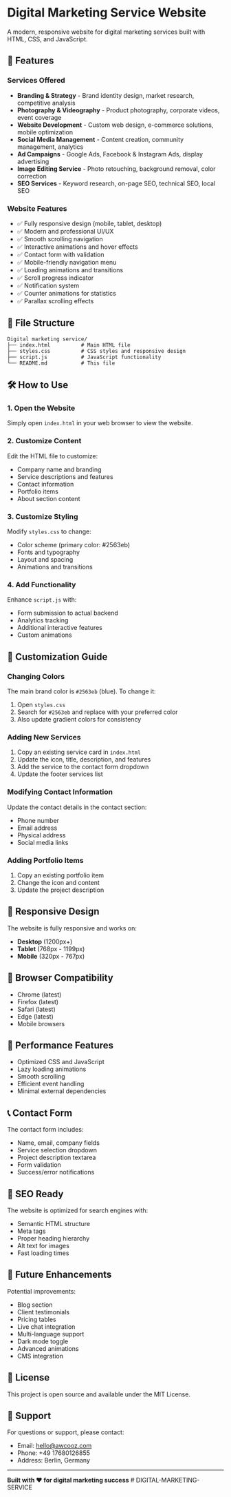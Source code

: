 # Digital Marketing Service Website

A modern, responsive website for digital marketing services built with HTML, CSS, and JavaScript.

## 🚀 Features

### Services Offered
- **Branding & Strategy** - Brand identity design, market research, competitive analysis
- **Photography & Videography** - Product photography, corporate videos, event coverage
- **Website Development** - Custom web design, e-commerce solutions, mobile optimization
- **Social Media Management** - Content creation, community management, analytics
- **Ad Campaigns** - Google Ads, Facebook & Instagram Ads, display advertising
- **Image Editing Service** - Photo retouching, background removal, color correction
- **SEO Services** - Keyword research, on-page SEO, technical SEO, local SEO

### Website Features
- ✅ Fully responsive design (mobile, tablet, desktop)
- ✅ Modern and professional UI/UX
- ✅ Smooth scrolling navigation
- ✅ Interactive animations and hover effects
- ✅ Contact form with validation
- ✅ Mobile-friendly navigation menu
- ✅ Loading animations and transitions
- ✅ Scroll progress indicator
- ✅ Notification system
- ✅ Counter animations for statistics
- ✅ Parallax scrolling effects

## 📁 File Structure

```
Digital marketing service/
├── index.html          # Main HTML file
├── styles.css          # CSS styles and responsive design
├── script.js           # JavaScript functionality
└── README.md           # This file
```

## 🛠️ How to Use

### 1. Open the Website
Simply open `index.html` in your web browser to view the website.

### 2. Customize Content
Edit the HTML file to customize:
- Company name and branding
- Service descriptions and features
- Contact information
- Portfolio items
- About section content

### 3. Customize Styling
Modify `styles.css` to change:
- Color scheme (primary color: #2563eb)
- Fonts and typography
- Layout and spacing
- Animations and transitions

### 4. Add Functionality
Enhance `script.js` with:
- Form submission to actual backend
- Analytics tracking
- Additional interactive features
- Custom animations

## 🎨 Customization Guide

### Changing Colors
The main brand color is `#2563eb` (blue). To change it:
1. Open `styles.css`
2. Search for `#2563eb` and replace with your preferred color
3. Also update gradient colors for consistency

### Adding New Services
1. Copy an existing service card in `index.html`
2. Update the icon, title, description, and features
3. Add the service to the contact form dropdown
4. Update the footer services list

### Modifying Contact Information
Update the contact details in the contact section:
- Phone number
- Email address
- Physical address
- Social media links

### Adding Portfolio Items
1. Copy an existing portfolio item
2. Change the icon and content
3. Update the project description

## 📱 Responsive Design

The website is fully responsive and works on:
- **Desktop** (1200px+)
- **Tablet** (768px - 1199px)
- **Mobile** (320px - 767px)

## 🔧 Browser Compatibility

- Chrome (latest)
- Firefox (latest)
- Safari (latest)
- Edge (latest)
- Mobile browsers

## 🚀 Performance Features

- Optimized CSS and JavaScript
- Lazy loading animations
- Smooth scrolling
- Efficient event handling
- Minimal external dependencies

## 📞 Contact Form

The contact form includes:
- Name, email, company fields
- Service selection dropdown
- Project description textarea
- Form validation
- Success/error notifications

## 🎯 SEO Ready

The website is optimized for search engines with:
- Semantic HTML structure
- Meta tags
- Proper heading hierarchy
- Alt text for images
- Fast loading times

## 🔄 Future Enhancements

Potential improvements:
- Blog section
- Client testimonials
- Pricing tables
- Live chat integration
- Multi-language support
- Dark mode toggle
- Advanced animations
- CMS integration

## 📄 License

This project is open source and available under the MIT License.

## 🤝 Support

For questions or support, please contact:
- Email: hello@awcooz.com
- Phone: +49 17680126855
- Address: Berlin, Germany

---

**Built with ❤️ for digital marketing success** # DIGITAL-MARKETING-SERVICE
